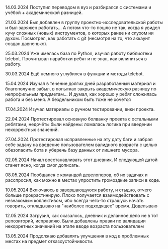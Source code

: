 14.03.2024 Поступил переводом в вуз и разбирался с системами и учёбой + академической разницей.

21.03.2024 Был добавлен в группу проектно-исследовательской работы и был заряжен работать... А потом что-то пошло не так, когда я увидел кучу сложных (новых) инструментов, о которых ранее ни слухом ни духом. Посмотрел, как работать с git (несмотря на то, что аккаунт создан давненько).

25.03.2024 Уже имелась база по Python, изучал работу библиотеки telebot. Прочитывал наработки ребят и не знал, как вклиниться в работу.

30.03.2024 Ещё немного углубился в функции и методы telebot.

15.04.2024 Изучал в течение долгих дней разработанный материал и благополучно забыл, в попытках закрыть академическую разницу по непрофильным предметам... И думал, как хорошо у ребят сложилась работа и без меня. А бездельником быть тоже не хочется

17.04.2024 Изучал материалы о ручном тестировании, вики проекта.

22.04.2024 Протестировал основную болванку проекта с остальными ребятами, недочёты были найдены: ломалась логика при введении некорректных значений.

27.04.2024 Протестировал исправленные на эту дату баги и забрал себе задачу на введение пользователем валидного возраста с целью обезопасить бота и уберечь базу данных от лишнего мусора.

02.05.2024 Начал восстанавливать этот дневник. И следующей датой станет ясно, когда смог дописать.

08.05.2024 Пообщался с командой девелоперов, об их задачах и расспросил, как можно в местах упростить громоздкие записи в коде.

10.05.2024 Включаюсь в завершающуюся работу, и стыдно, отчего больше прокрастинирую. Плохо получается взаимодействовать с незнакомым коллективом, ибо всегда чего-то страшусь начать говорить, откладываю на "наиболее подходящее" время. Доделываю

12.05.2024 Загрузил, как оказалось, дневник и деланное дело не в тот репозиторий, исправляю. Были добавлены правки по валидации некорретных значений на этапе вводе возраста пользователем 

13.05.2024 Продолжаю добавлять улучшения в код в проблемных местах на предмет отказоустойчивости.
